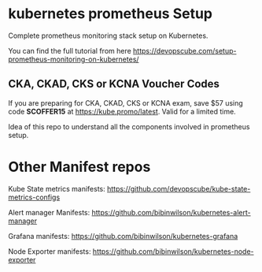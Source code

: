 # kubernetes prometheus Setup

Complete prometheus monitoring stack setup on Kubernetes.

You can find the full tutorial from here https://devopscube.com/setup-prometheus-monitoring-on-kubernetes/

## CKA, CKAD, CKS or KCNA Voucher Codes

If you are preparing for CKA, CKAD, CKS or KCNA exam, save $57 using code **SCOFFER15** at https://kube.promo/latest. Valid for a limited time.

Idea of this repo to understand all the components involved in prometheus setup.

# Other Manifest repos

Kube State metrics manifests: https://github.com/devopscube/kube-state-metrics-configs

Alert manager Manifests: https://github.com/bibinwilson/kubernetes-alert-manager

Grafana manifests: https://github.com/bibinwilson/kubernetes-grafana

Node Exporter manifests: https://github.com/bibinwilson/kubernetes-node-exporter


